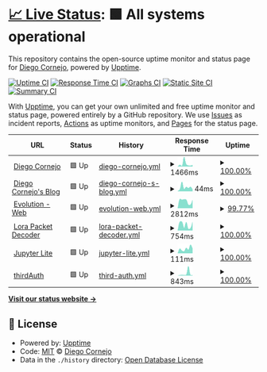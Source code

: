 # [📈 Live Status](https://diegofcornejo.github.io/status): <!--live status--> **🟩 All systems operational**

This repository contains the open-source uptime monitor and status page for [Diego Cornejo](https://diegocornejo.com), powered by [Upptime](https://github.com/upptime/upptime).

[![Uptime CI](https://github.com/diegofcornejo/status/workflows/Uptime%20CI/badge.svg)](https://github.com/diegofcornejo/status/actions?query=workflow%3A%22Uptime+CI%22)
[![Response Time CI](https://github.com/diegofcornejo/status/workflows/Response%20Time%20CI/badge.svg)](https://github.com/diegofcornejo/status/actions?query=workflow%3A%22Response+Time+CI%22)
[![Graphs CI](https://github.com/diegofcornejo/status/workflows/Graphs%20CI/badge.svg)](https://github.com/diegofcornejo/status/actions?query=workflow%3A%22Graphs+CI%22)
[![Static Site CI](https://github.com/diegofcornejo/status/workflows/Static%20Site%20CI/badge.svg)](https://github.com/diegofcornejo/status/actions?query=workflow%3A%22Static+Site+CI%22)
[![Summary CI](https://github.com/diegofcornejo/status/workflows/Summary%20CI/badge.svg)](https://github.com/diegofcornejo/status/actions?query=workflow%3A%22Summary+CI%22)

With [Upptime](https://upptime.js.org), you can get your own unlimited and free uptime monitor and status page, powered entirely by a GitHub repository. We use [Issues](https://github.com/diegofcornejo/status/issues) as incident reports, [Actions](https://github.com/diegofcornejo/status/actions) as uptime monitors, and [Pages](https://diegofcornejo.github.io/status) for the status page.

<!--start: status pages-->
<!-- This summary is generated by Upptime (https://github.com/upptime/upptime) -->
<!-- Do not edit this manually, your changes will be overwritten -->
<!-- prettier-ignore -->
| URL | Status | History | Response Time | Uptime |
| --- | ------ | ------- | ------------- | ------ |
| <img alt="" src="https://icons.duckduckgo.com/ip3/diegocornejo.com.ico" height="13"> [Diego Cornejo](https://diegocornejo.com) | 🟩 Up | [diego-cornejo.yml](https://github.com/diegofcornejo/status/commits/HEAD/history/diego-cornejo.yml) | <details><summary><img alt="Response time graph" src="./graphs/diego-cornejo/response-time-week.png" height="20"> 1466ms</summary><br><a href="https://status.diegocornejo.com/history/diego-cornejo"><img alt="Response time 996" src="https://img.shields.io/endpoint?url=https%3A%2F%2Fraw.githubusercontent.com%2Fdiegofcornejo%2Fstatus%2FHEAD%2Fapi%2Fdiego-cornejo%2Fresponse-time.json"></a><br><a href="https://status.diegocornejo.com/history/diego-cornejo"><img alt="24-hour response time 506" src="https://img.shields.io/endpoint?url=https%3A%2F%2Fraw.githubusercontent.com%2Fdiegofcornejo%2Fstatus%2FHEAD%2Fapi%2Fdiego-cornejo%2Fresponse-time-day.json"></a><br><a href="https://status.diegocornejo.com/history/diego-cornejo"><img alt="7-day response time 1466" src="https://img.shields.io/endpoint?url=https%3A%2F%2Fraw.githubusercontent.com%2Fdiegofcornejo%2Fstatus%2FHEAD%2Fapi%2Fdiego-cornejo%2Fresponse-time-week.json"></a><br><a href="https://status.diegocornejo.com/history/diego-cornejo"><img alt="30-day response time 1068" src="https://img.shields.io/endpoint?url=https%3A%2F%2Fraw.githubusercontent.com%2Fdiegofcornejo%2Fstatus%2FHEAD%2Fapi%2Fdiego-cornejo%2Fresponse-time-month.json"></a><br><a href="https://status.diegocornejo.com/history/diego-cornejo"><img alt="1-year response time 997" src="https://img.shields.io/endpoint?url=https%3A%2F%2Fraw.githubusercontent.com%2Fdiegofcornejo%2Fstatus%2FHEAD%2Fapi%2Fdiego-cornejo%2Fresponse-time-year.json"></a></details> | <details><summary><a href="https://status.diegocornejo.com/history/diego-cornejo">100.00%</a></summary><a href="https://status.diegocornejo.com/history/diego-cornejo"><img alt="All-time uptime 99.95%" src="https://img.shields.io/endpoint?url=https%3A%2F%2Fraw.githubusercontent.com%2Fdiegofcornejo%2Fstatus%2FHEAD%2Fapi%2Fdiego-cornejo%2Fuptime.json"></a><br><a href="https://status.diegocornejo.com/history/diego-cornejo"><img alt="24-hour uptime 100.00%" src="https://img.shields.io/endpoint?url=https%3A%2F%2Fraw.githubusercontent.com%2Fdiegofcornejo%2Fstatus%2FHEAD%2Fapi%2Fdiego-cornejo%2Fuptime-day.json"></a><br><a href="https://status.diegocornejo.com/history/diego-cornejo"><img alt="7-day uptime 100.00%" src="https://img.shields.io/endpoint?url=https%3A%2F%2Fraw.githubusercontent.com%2Fdiegofcornejo%2Fstatus%2FHEAD%2Fapi%2Fdiego-cornejo%2Fuptime-week.json"></a><br><a href="https://status.diegocornejo.com/history/diego-cornejo"><img alt="30-day uptime 100.00%" src="https://img.shields.io/endpoint?url=https%3A%2F%2Fraw.githubusercontent.com%2Fdiegofcornejo%2Fstatus%2FHEAD%2Fapi%2Fdiego-cornejo%2Fuptime-month.json"></a><br><a href="https://status.diegocornejo.com/history/diego-cornejo"><img alt="1-year uptime 99.98%" src="https://img.shields.io/endpoint?url=https%3A%2F%2Fraw.githubusercontent.com%2Fdiegofcornejo%2Fstatus%2FHEAD%2Fapi%2Fdiego-cornejo%2Fuptime-year.json"></a></details>
| <img alt="" src="https://icons.duckduckgo.com/ip3/blog.diegocornejo.com.ico" height="13"> [Diego Cornejo's Blog](https://blog.diegocornejo.com) | 🟩 Up | [diego-cornejo-s-blog.yml](https://github.com/diegofcornejo/status/commits/HEAD/history/diego-cornejo-s-blog.yml) | <details><summary><img alt="Response time graph" src="./graphs/diego-cornejo-s-blog/response-time-week.png" height="20"> 44ms</summary><br><a href="https://status.diegocornejo.com/history/diego-cornejo-s-blog"><img alt="Response time 100" src="https://img.shields.io/endpoint?url=https%3A%2F%2Fraw.githubusercontent.com%2Fdiegofcornejo%2Fstatus%2FHEAD%2Fapi%2Fdiego-cornejo-s-blog%2Fresponse-time.json"></a><br><a href="https://status.diegocornejo.com/history/diego-cornejo-s-blog"><img alt="24-hour response time 48" src="https://img.shields.io/endpoint?url=https%3A%2F%2Fraw.githubusercontent.com%2Fdiegofcornejo%2Fstatus%2FHEAD%2Fapi%2Fdiego-cornejo-s-blog%2Fresponse-time-day.json"></a><br><a href="https://status.diegocornejo.com/history/diego-cornejo-s-blog"><img alt="7-day response time 44" src="https://img.shields.io/endpoint?url=https%3A%2F%2Fraw.githubusercontent.com%2Fdiegofcornejo%2Fstatus%2FHEAD%2Fapi%2Fdiego-cornejo-s-blog%2Fresponse-time-week.json"></a><br><a href="https://status.diegocornejo.com/history/diego-cornejo-s-blog"><img alt="30-day response time 70" src="https://img.shields.io/endpoint?url=https%3A%2F%2Fraw.githubusercontent.com%2Fdiegofcornejo%2Fstatus%2FHEAD%2Fapi%2Fdiego-cornejo-s-blog%2Fresponse-time-month.json"></a><br><a href="https://status.diegocornejo.com/history/diego-cornejo-s-blog"><img alt="1-year response time 100" src="https://img.shields.io/endpoint?url=https%3A%2F%2Fraw.githubusercontent.com%2Fdiegofcornejo%2Fstatus%2FHEAD%2Fapi%2Fdiego-cornejo-s-blog%2Fresponse-time-year.json"></a></details> | <details><summary><a href="https://status.diegocornejo.com/history/diego-cornejo-s-blog">100.00%</a></summary><a href="https://status.diegocornejo.com/history/diego-cornejo-s-blog"><img alt="All-time uptime 99.99%" src="https://img.shields.io/endpoint?url=https%3A%2F%2Fraw.githubusercontent.com%2Fdiegofcornejo%2Fstatus%2FHEAD%2Fapi%2Fdiego-cornejo-s-blog%2Fuptime.json"></a><br><a href="https://status.diegocornejo.com/history/diego-cornejo-s-blog"><img alt="24-hour uptime 100.00%" src="https://img.shields.io/endpoint?url=https%3A%2F%2Fraw.githubusercontent.com%2Fdiegofcornejo%2Fstatus%2FHEAD%2Fapi%2Fdiego-cornejo-s-blog%2Fuptime-day.json"></a><br><a href="https://status.diegocornejo.com/history/diego-cornejo-s-blog"><img alt="7-day uptime 100.00%" src="https://img.shields.io/endpoint?url=https%3A%2F%2Fraw.githubusercontent.com%2Fdiegofcornejo%2Fstatus%2FHEAD%2Fapi%2Fdiego-cornejo-s-blog%2Fuptime-week.json"></a><br><a href="https://status.diegocornejo.com/history/diego-cornejo-s-blog"><img alt="30-day uptime 100.00%" src="https://img.shields.io/endpoint?url=https%3A%2F%2Fraw.githubusercontent.com%2Fdiegofcornejo%2Fstatus%2FHEAD%2Fapi%2Fdiego-cornejo-s-blog%2Fuptime-month.json"></a><br><a href="https://status.diegocornejo.com/history/diego-cornejo-s-blog"><img alt="1-year uptime 99.99%" src="https://img.shields.io/endpoint?url=https%3A%2F%2Fraw.githubusercontent.com%2Fdiegofcornejo%2Fstatus%2FHEAD%2Fapi%2Fdiego-cornejo-s-blog%2Fuptime-year.json"></a></details>
| <img alt="" src="https://icons.duckduckgo.com/ip3/evolutionygo.com.ico" height="13"> [Evolution - Web](https://evolutionygo.com) | 🟩 Up | [evolution-web.yml](https://github.com/diegofcornejo/status/commits/HEAD/history/evolution-web.yml) | <details><summary><img alt="Response time graph" src="./graphs/evolution-web/response-time-week.png" height="20"> 2812ms</summary><br><a href="https://status.diegocornejo.com/history/evolution-web"><img alt="Response time 2731" src="https://img.shields.io/endpoint?url=https%3A%2F%2Fraw.githubusercontent.com%2Fdiegofcornejo%2Fstatus%2FHEAD%2Fapi%2Fevolution-web%2Fresponse-time.json"></a><br><a href="https://status.diegocornejo.com/history/evolution-web"><img alt="24-hour response time 3693" src="https://img.shields.io/endpoint?url=https%3A%2F%2Fraw.githubusercontent.com%2Fdiegofcornejo%2Fstatus%2FHEAD%2Fapi%2Fevolution-web%2Fresponse-time-day.json"></a><br><a href="https://status.diegocornejo.com/history/evolution-web"><img alt="7-day response time 2812" src="https://img.shields.io/endpoint?url=https%3A%2F%2Fraw.githubusercontent.com%2Fdiegofcornejo%2Fstatus%2FHEAD%2Fapi%2Fevolution-web%2Fresponse-time-week.json"></a><br><a href="https://status.diegocornejo.com/history/evolution-web"><img alt="30-day response time 2899" src="https://img.shields.io/endpoint?url=https%3A%2F%2Fraw.githubusercontent.com%2Fdiegofcornejo%2Fstatus%2FHEAD%2Fapi%2Fevolution-web%2Fresponse-time-month.json"></a><br><a href="https://status.diegocornejo.com/history/evolution-web"><img alt="1-year response time 2731" src="https://img.shields.io/endpoint?url=https%3A%2F%2Fraw.githubusercontent.com%2Fdiegofcornejo%2Fstatus%2FHEAD%2Fapi%2Fevolution-web%2Fresponse-time-year.json"></a></details> | <details><summary><a href="https://status.diegocornejo.com/history/evolution-web">99.77%</a></summary><a href="https://status.diegocornejo.com/history/evolution-web"><img alt="All-time uptime 99.98%" src="https://img.shields.io/endpoint?url=https%3A%2F%2Fraw.githubusercontent.com%2Fdiegofcornejo%2Fstatus%2FHEAD%2Fapi%2Fevolution-web%2Fuptime.json"></a><br><a href="https://status.diegocornejo.com/history/evolution-web"><img alt="24-hour uptime 98.42%" src="https://img.shields.io/endpoint?url=https%3A%2F%2Fraw.githubusercontent.com%2Fdiegofcornejo%2Fstatus%2FHEAD%2Fapi%2Fevolution-web%2Fuptime-day.json"></a><br><a href="https://status.diegocornejo.com/history/evolution-web"><img alt="7-day uptime 99.77%" src="https://img.shields.io/endpoint?url=https%3A%2F%2Fraw.githubusercontent.com%2Fdiegofcornejo%2Fstatus%2FHEAD%2Fapi%2Fevolution-web%2Fuptime-week.json"></a><br><a href="https://status.diegocornejo.com/history/evolution-web"><img alt="30-day uptime 99.95%" src="https://img.shields.io/endpoint?url=https%3A%2F%2Fraw.githubusercontent.com%2Fdiegofcornejo%2Fstatus%2FHEAD%2Fapi%2Fevolution-web%2Fuptime-month.json"></a><br><a href="https://status.diegocornejo.com/history/evolution-web"><img alt="1-year uptime 99.98%" src="https://img.shields.io/endpoint?url=https%3A%2F%2Fraw.githubusercontent.com%2Fdiegofcornejo%2Fstatus%2FHEAD%2Fapi%2Fevolution-web%2Fuptime-year.json"></a></details>
| <img alt="" src="https://icons.duckduckgo.com/ip3/lora-packet.vercel.app.ico" height="13"> [Lora Packet Decoder](https://lora-packet.vercel.app) | 🟩 Up | [lora-packet-decoder.yml](https://github.com/diegofcornejo/status/commits/HEAD/history/lora-packet-decoder.yml) | <details><summary><img alt="Response time graph" src="./graphs/lora-packet-decoder/response-time-week.png" height="20"> 754ms</summary><br><a href="https://status.diegocornejo.com/history/lora-packet-decoder"><img alt="Response time 572" src="https://img.shields.io/endpoint?url=https%3A%2F%2Fraw.githubusercontent.com%2Fdiegofcornejo%2Fstatus%2FHEAD%2Fapi%2Flora-packet-decoder%2Fresponse-time.json"></a><br><a href="https://status.diegocornejo.com/history/lora-packet-decoder"><img alt="24-hour response time 1380" src="https://img.shields.io/endpoint?url=https%3A%2F%2Fraw.githubusercontent.com%2Fdiegofcornejo%2Fstatus%2FHEAD%2Fapi%2Flora-packet-decoder%2Fresponse-time-day.json"></a><br><a href="https://status.diegocornejo.com/history/lora-packet-decoder"><img alt="7-day response time 754" src="https://img.shields.io/endpoint?url=https%3A%2F%2Fraw.githubusercontent.com%2Fdiegofcornejo%2Fstatus%2FHEAD%2Fapi%2Flora-packet-decoder%2Fresponse-time-week.json"></a><br><a href="https://status.diegocornejo.com/history/lora-packet-decoder"><img alt="30-day response time 572" src="https://img.shields.io/endpoint?url=https%3A%2F%2Fraw.githubusercontent.com%2Fdiegofcornejo%2Fstatus%2FHEAD%2Fapi%2Flora-packet-decoder%2Fresponse-time-month.json"></a><br><a href="https://status.diegocornejo.com/history/lora-packet-decoder"><img alt="1-year response time 572" src="https://img.shields.io/endpoint?url=https%3A%2F%2Fraw.githubusercontent.com%2Fdiegofcornejo%2Fstatus%2FHEAD%2Fapi%2Flora-packet-decoder%2Fresponse-time-year.json"></a></details> | <details><summary><a href="https://status.diegocornejo.com/history/lora-packet-decoder">100.00%</a></summary><a href="https://status.diegocornejo.com/history/lora-packet-decoder"><img alt="All-time uptime 100.00%" src="https://img.shields.io/endpoint?url=https%3A%2F%2Fraw.githubusercontent.com%2Fdiegofcornejo%2Fstatus%2FHEAD%2Fapi%2Flora-packet-decoder%2Fuptime.json"></a><br><a href="https://status.diegocornejo.com/history/lora-packet-decoder"><img alt="24-hour uptime 100.00%" src="https://img.shields.io/endpoint?url=https%3A%2F%2Fraw.githubusercontent.com%2Fdiegofcornejo%2Fstatus%2FHEAD%2Fapi%2Flora-packet-decoder%2Fuptime-day.json"></a><br><a href="https://status.diegocornejo.com/history/lora-packet-decoder"><img alt="7-day uptime 100.00%" src="https://img.shields.io/endpoint?url=https%3A%2F%2Fraw.githubusercontent.com%2Fdiegofcornejo%2Fstatus%2FHEAD%2Fapi%2Flora-packet-decoder%2Fuptime-week.json"></a><br><a href="https://status.diegocornejo.com/history/lora-packet-decoder"><img alt="30-day uptime 100.00%" src="https://img.shields.io/endpoint?url=https%3A%2F%2Fraw.githubusercontent.com%2Fdiegofcornejo%2Fstatus%2FHEAD%2Fapi%2Flora-packet-decoder%2Fuptime-month.json"></a><br><a href="https://status.diegocornejo.com/history/lora-packet-decoder"><img alt="1-year uptime 100.00%" src="https://img.shields.io/endpoint?url=https%3A%2F%2Fraw.githubusercontent.com%2Fdiegofcornejo%2Fstatus%2FHEAD%2Fapi%2Flora-packet-decoder%2Fuptime-year.json"></a></details>
| <img alt="" src="https://icons.duckduckgo.com/ip3/jupyter.diegocornejo.com.ico" height="13"> [Jupyter Lite](https://jupyter.diegocornejo.com) | 🟩 Up | [jupyter-lite.yml](https://github.com/diegofcornejo/status/commits/HEAD/history/jupyter-lite.yml) | <details><summary><img alt="Response time graph" src="./graphs/jupyter-lite/response-time-week.png" height="20"> 111ms</summary><br><a href="https://status.diegocornejo.com/history/jupyter-lite"><img alt="Response time 139" src="https://img.shields.io/endpoint?url=https%3A%2F%2Fraw.githubusercontent.com%2Fdiegofcornejo%2Fstatus%2FHEAD%2Fapi%2Fjupyter-lite%2Fresponse-time.json"></a><br><a href="https://status.diegocornejo.com/history/jupyter-lite"><img alt="24-hour response time 103" src="https://img.shields.io/endpoint?url=https%3A%2F%2Fraw.githubusercontent.com%2Fdiegofcornejo%2Fstatus%2FHEAD%2Fapi%2Fjupyter-lite%2Fresponse-time-day.json"></a><br><a href="https://status.diegocornejo.com/history/jupyter-lite"><img alt="7-day response time 111" src="https://img.shields.io/endpoint?url=https%3A%2F%2Fraw.githubusercontent.com%2Fdiegofcornejo%2Fstatus%2FHEAD%2Fapi%2Fjupyter-lite%2Fresponse-time-week.json"></a><br><a href="https://status.diegocornejo.com/history/jupyter-lite"><img alt="30-day response time 106" src="https://img.shields.io/endpoint?url=https%3A%2F%2Fraw.githubusercontent.com%2Fdiegofcornejo%2Fstatus%2FHEAD%2Fapi%2Fjupyter-lite%2Fresponse-time-month.json"></a><br><a href="https://status.diegocornejo.com/history/jupyter-lite"><img alt="1-year response time 139" src="https://img.shields.io/endpoint?url=https%3A%2F%2Fraw.githubusercontent.com%2Fdiegofcornejo%2Fstatus%2FHEAD%2Fapi%2Fjupyter-lite%2Fresponse-time-year.json"></a></details> | <details><summary><a href="https://status.diegocornejo.com/history/jupyter-lite">100.00%</a></summary><a href="https://status.diegocornejo.com/history/jupyter-lite"><img alt="All-time uptime 100.00%" src="https://img.shields.io/endpoint?url=https%3A%2F%2Fraw.githubusercontent.com%2Fdiegofcornejo%2Fstatus%2FHEAD%2Fapi%2Fjupyter-lite%2Fuptime.json"></a><br><a href="https://status.diegocornejo.com/history/jupyter-lite"><img alt="24-hour uptime 100.00%" src="https://img.shields.io/endpoint?url=https%3A%2F%2Fraw.githubusercontent.com%2Fdiegofcornejo%2Fstatus%2FHEAD%2Fapi%2Fjupyter-lite%2Fuptime-day.json"></a><br><a href="https://status.diegocornejo.com/history/jupyter-lite"><img alt="7-day uptime 100.00%" src="https://img.shields.io/endpoint?url=https%3A%2F%2Fraw.githubusercontent.com%2Fdiegofcornejo%2Fstatus%2FHEAD%2Fapi%2Fjupyter-lite%2Fuptime-week.json"></a><br><a href="https://status.diegocornejo.com/history/jupyter-lite"><img alt="30-day uptime 100.00%" src="https://img.shields.io/endpoint?url=https%3A%2F%2Fraw.githubusercontent.com%2Fdiegofcornejo%2Fstatus%2FHEAD%2Fapi%2Fjupyter-lite%2Fuptime-month.json"></a><br><a href="https://status.diegocornejo.com/history/jupyter-lite"><img alt="1-year uptime 100.00%" src="https://img.shields.io/endpoint?url=https%3A%2F%2Fraw.githubusercontent.com%2Fdiegofcornejo%2Fstatus%2FHEAD%2Fapi%2Fjupyter-lite%2Fuptime-year.json"></a></details>
| <img alt="" src="https://icons.duckduckgo.com/ip3/thirdauth.com.ico" height="13"> [thirdAuth](https://thirdauth.com) | 🟩 Up | [third-auth.yml](https://github.com/diegofcornejo/status/commits/HEAD/history/third-auth.yml) | <details><summary><img alt="Response time graph" src="./graphs/third-auth/response-time-week.png" height="20"> 843ms</summary><br><a href="https://status.diegocornejo.com/history/third-auth"><img alt="Response time 314" src="https://img.shields.io/endpoint?url=https%3A%2F%2Fraw.githubusercontent.com%2Fdiegofcornejo%2Fstatus%2FHEAD%2Fapi%2Fthird-auth%2Fresponse-time.json"></a><br><a href="https://status.diegocornejo.com/history/third-auth"><img alt="24-hour response time 243" src="https://img.shields.io/endpoint?url=https%3A%2F%2Fraw.githubusercontent.com%2Fdiegofcornejo%2Fstatus%2FHEAD%2Fapi%2Fthird-auth%2Fresponse-time-day.json"></a><br><a href="https://status.diegocornejo.com/history/third-auth"><img alt="7-day response time 843" src="https://img.shields.io/endpoint?url=https%3A%2F%2Fraw.githubusercontent.com%2Fdiegofcornejo%2Fstatus%2FHEAD%2Fapi%2Fthird-auth%2Fresponse-time-week.json"></a><br><a href="https://status.diegocornejo.com/history/third-auth"><img alt="30-day response time 365" src="https://img.shields.io/endpoint?url=https%3A%2F%2Fraw.githubusercontent.com%2Fdiegofcornejo%2Fstatus%2FHEAD%2Fapi%2Fthird-auth%2Fresponse-time-month.json"></a><br><a href="https://status.diegocornejo.com/history/third-auth"><img alt="1-year response time 293" src="https://img.shields.io/endpoint?url=https%3A%2F%2Fraw.githubusercontent.com%2Fdiegofcornejo%2Fstatus%2FHEAD%2Fapi%2Fthird-auth%2Fresponse-time-year.json"></a></details> | <details><summary><a href="https://status.diegocornejo.com/history/third-auth">100.00%</a></summary><a href="https://status.diegocornejo.com/history/third-auth"><img alt="All-time uptime 99.99%" src="https://img.shields.io/endpoint?url=https%3A%2F%2Fraw.githubusercontent.com%2Fdiegofcornejo%2Fstatus%2FHEAD%2Fapi%2Fthird-auth%2Fuptime.json"></a><br><a href="https://status.diegocornejo.com/history/third-auth"><img alt="24-hour uptime 100.00%" src="https://img.shields.io/endpoint?url=https%3A%2F%2Fraw.githubusercontent.com%2Fdiegofcornejo%2Fstatus%2FHEAD%2Fapi%2Fthird-auth%2Fuptime-day.json"></a><br><a href="https://status.diegocornejo.com/history/third-auth"><img alt="7-day uptime 100.00%" src="https://img.shields.io/endpoint?url=https%3A%2F%2Fraw.githubusercontent.com%2Fdiegofcornejo%2Fstatus%2FHEAD%2Fapi%2Fthird-auth%2Fuptime-week.json"></a><br><a href="https://status.diegocornejo.com/history/third-auth"><img alt="30-day uptime 100.00%" src="https://img.shields.io/endpoint?url=https%3A%2F%2Fraw.githubusercontent.com%2Fdiegofcornejo%2Fstatus%2FHEAD%2Fapi%2Fthird-auth%2Fuptime-month.json"></a><br><a href="https://status.diegocornejo.com/history/third-auth"><img alt="1-year uptime 99.99%" src="https://img.shields.io/endpoint?url=https%3A%2F%2Fraw.githubusercontent.com%2Fdiegofcornejo%2Fstatus%2FHEAD%2Fapi%2Fthird-auth%2Fuptime-year.json"></a></details>

<!--end: status pages-->

[**Visit our status website →**](https://diegofcornejo.github.io/status)

## 📄 License

- Powered by: [Upptime](https://github.com/upptime/upptime)
- Code: [MIT](./LICENSE) © [Diego Cornejo](https://diegocornejo.com)
- Data in the `./history` directory: [Open Database License](https://opendatacommons.org/licenses/odbl/1-0/)
